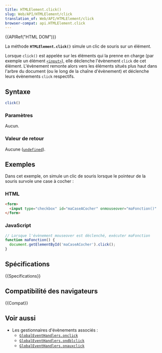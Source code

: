 ```yaml
---
title: HTMLElement.click()
slug: Web/API/HTMLElement/click
translation_of: Web/API/HTMLElement/click
browser-compat: api.HTMLElement.click
---
```

{{APIRef("HTML DOM")}}

La méthode **`HTMLElement.click()`** simule un clic de souris sur un élément.

Lorsque `click()` est appelée sur les éléments qui la prenne en charge (par exemple un élément [`<input>`](/fr/docs/Web/HTML/Element/Input)), elle déclenche l'évènement `click` de cet élément. L'évènement remonte alors vers les éléments situés plus haut dans l'arbre du document (ou le long de la chaîne d'évènement) et déclenche leurs évènements `click` respectifs.

## Syntaxe

```js
click()
```

### Paramètres

Aucun.

### Valeur de retour

Aucune ([`undefined`](/fr/docs/Web/JavaScript/Reference/Global_Objects/undefined)).

## Exemples

Dans cet exemple, on simule un clic de souris lorsque le pointeur de la souris survole une case à cocher&nbsp;:

### HTML

```html
<form>
  <input type="checkbox" id="maCaseACocher" onmouseover="maFonction()" onclick="console.log('un évènement click a eu lieu')">
</form>
```

### JavaScript

```js
// Lorsque l'évènement mouseover est déclenché, exécuter maFonction
function maFonction() {
  document.getElementById('maCaseACocher').click();
}
```

## Spécifications

{{Specifications}}

## Compatibilité des navigateurs

{{Compat}}

## Voir aussi

- Les gestionnaires d'évènements associés&nbsp;:
  - [`GlobalEventHandlers.onclick`](/fr/docs/Web/API/GlobalEventHandlers/onclick)
  - [`GlobalEventHandlers.ondblclick`](/fr/docs/Web/API/GlobalEventHandlers/ondblclick)
  - [`GlobalEventHandlers.onauxclick`](/fr/docs/Web/API/GlobalEventHandlers/onauxclick)
